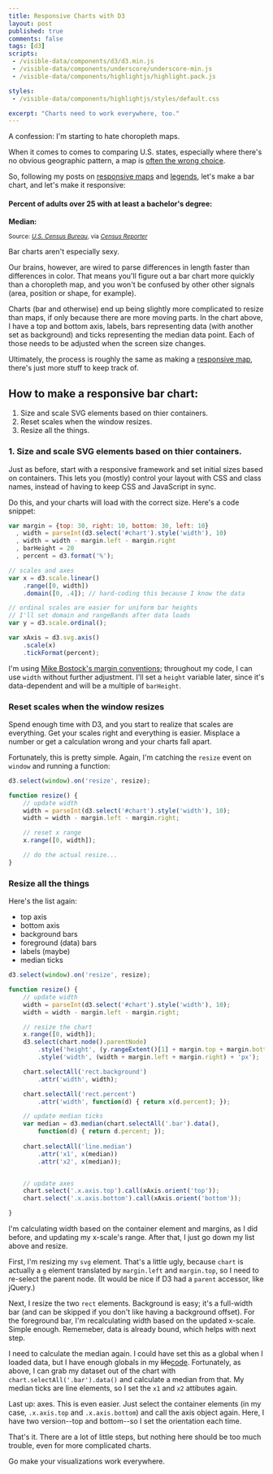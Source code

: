 ```yaml
---
title: Responsive Charts with D3
layout: post
published: true
comments: false
tags: [d3]
scripts:
 - /visible-data/components/d3/d3.min.js
 - /visible-data/components/underscore/underscore-min.js
 - /visible-data/components/highlightjs/highlight.pack.js

styles:
 - /visible-data/components/highlightjs/styles/default.css

excerpt: "Charts need to work everywhere, too."
---
```

<style type="text/css">
.bar rect {
    stroke: #fff;
    shape-rendering: crispEdges;
}

.bar rect.background {
    fill: #eee;
}

.bar rect.percent {
    fill: #74c476;
}

.bar:hover rect.percent {
    fill: #a1d99b;
}

.bar text {
    font-size: 12px;
    fill: #333;
}

.axis line {
    stroke: #ccc;
    stroke-width: 1;
}

line.median {
    stroke: #777;
    stroke-width: 1;
}

</style>

A confession: I'm starting to hate choropleth maps.

When it comes to comes to comparing U.S. states, especially where there's no obvious geographic pattern, a map is [often the wrong choice](http://www.ericson.net/content/2011/10/when-maps-shouldnt-be-maps/).

So, following my posts on [responsive maps](/visible-data/2013/08/26/responsive-d3/) and [legends](/2013/08/27/responsive-legends-with-d3/), let's make a bar chart, and let's make it responsive:

<div id="chart">
    <h4>Percent of adults over 25 with at least a bachelor's degree:</h4>
    <p><strong>Median:</strong> <span class="median"></span></p>
    <small>Source: <cite><a href="http://census.gov">U.S. Census Bureau</a></cite>, via <cite><a href="http://beta.censusreporter.org/compare/01000US/040/table/?release=acs2011_1yr&table=B15003">Census Reporter</a></cite></small>
</div>

Bar charts aren't especially sexy.

Our brains, however, are wired to parse differences in length faster than differences in color. That means you'll figure out a bar chart more quickly than a choropleth map, and you won't be confused by other other signals (area, position or shape, for example).

Charts (bar and otherwise) end up being slightly more complicated to resize than maps, if only because there are more moving parts. In the chart above, I have a top and bottom axis, labels, bars representing data (with another set as background) and ticks representing the median data point. Each of those needs to be adjusted when the screen size changes.

Ultimately, the process is roughly the same as making a [responsive map](/visible-data/2013/08/26/responsive-d3/), there's just more stuff to keep track of.

## How to make a responsive bar chart: ##

1. Size and scale SVG elements based on thier containers.
2. Reset scales when the window resizes.
3. Resize all the things.

### 1. Size and scale SVG elements based on thier containers. ###

Just as before, start with a responsive framework and set initial sizes based on containers. This lets you (mostly) control your layout with CSS and class names, instead of having to keep CSS and JavaScript in sync.

Do this, and your charts will load with the correct size. Here's a code snippet:

```javascript
var margin = {top: 30, right: 10, bottom: 30, left: 10}
  , width = parseInt(d3.select('#chart').style('width'), 10)
  , width = width - margin.left - margin.right
  , barHeight = 20
  , percent = d3.format('%');

// scales and axes
var x = d3.scale.linear()
    .range([0, width])
    .domain([0, .4]); // hard-coding this because I know the data

// ordinal scales are easier for uniform bar heights
// I'll set domain and rangeBands after data loads
var y = d3.scale.ordinal();

var xAxis = d3.svg.axis()
    .scale(x)
    .tickFormat(percent);
```

I'm using [Mike Bostock's margin conventions](http://bl.ocks.org/mbostock/3019563); throughout my code, I can use `width` without further adjustment. I'll set a `height` variable later, since it's data-dependent and will be a multiple of `barHeight`.

### Reset scales when the window resizes ###

Spend enough time with D3, and you start to realize that scales are everything. Get your scales right and everything is easier. Misplace a number or get a calculation wrong and your charts fall apart.

Fortunately, this is pretty simple. Again, I'm catching the `resize` event on `window` and running a function:

```javascript
d3.select(window).on('resize', resize); 

function resize() {
    // update width
    width = parseInt(d3.select('#chart').style('width'), 10);
    width = width - margin.left - margin.right;

    // reset x range
    x.range([0, width]);

    // do the actual resize...
}
```
### Resize all the things ###

Here's the list again:

 - top axis
 - bottom axis
 - background bars
 - foreground (data) bars
 - labels (maybe)
 - median ticks


```javascript
d3.select(window).on('resize', resize); 

function resize() {
    // update width
    width = parseInt(d3.select('#chart').style('width'), 10);
    width = width - margin.left - margin.right;

    // resize the chart
    x.range([0, width]);
    d3.select(chart.node().parentNode)
        .style('height', (y.rangeExtent()[1] + margin.top + margin.bottom) + 'px')
        .style('width', (width + margin.left + margin.right) + 'px');

    chart.selectAll('rect.background')
        .attr('width', width);

    chart.selectAll('rect.percent')
        .attr('width', function(d) { return x(d.percent); });

    // update median ticks
    var median = d3.median(chart.selectAll('.bar').data(), 
        function(d) { return d.percent; });
    
    chart.selectAll('line.median')
        .attr('x1', x(median))
        .attr('x2', x(median));


    // update axes
    chart.select('.x.axis.top').call(xAxis.orient('top'));
    chart.select('.x.axis.bottom').call(xAxis.orient('bottom'));

}
```
I'm calculating width based on the container element and margins, as I did before, and updating my x-scale's range. After that, I just go down my list above and resize.

First, I'm resizing my `svg` element. That's a little ugly, because `chart` is actually a `g` element translated by `margin.left` and `margin.top`, so I need to re-select the parent node. (It would be nice if D3 had a `parent` accessor, like jQuery.)

Next, I resize the two `rect` elements. Background is easy; it's a full-width bar (and can be skipped if you don't like having a background offset). For the foreground bar, I'm recalculating width based on the updated x-scale. Simple enough. Rememeber, data is already bound, which helps with next step.

I need to calculate the median again. I could have set this as a global when I loaded data, but I have enough globals in my <del>life</del><ins>code</ins>. Fortunately, as above, I can grab my dataset out of the chart with `chart.selectAll('.bar').data()` and calculate a median from that. My median ticks are line elements, so I set the `x1` and `x2` attibutes again.

Last up: axes. This is even easier. Just select the container elements (in my case, `.x.axis.top` and `.x.axis.bottom`) and call the axis object again. Here, I have two version--top and bottom--so I set the orientation each time.

That's it. There are a lot of little steps, but nothing here should be too much trouble, even for more complicated charts.

Go make your visualizations work everywhere.

<script type="text/javascript">
var url = "/visible-data/data/census/bachelors-degrees.csv"
  , margin = {top: 30, right: 10, bottom: 30, left: 10}
  , width = parseInt(d3.select('#chart').style('width'), 10)
  , width = width - margin.left - margin.right
  , height = 200 // placeholder
  , barHeight = 20
  , spacing = 3
  , percent = d3.format('%');

// scales and axes
var x = d3.scale.linear()
    .range([0, width])
    .domain([0, .4]); // hard-coding this because I know the data

var y = d3.scale.ordinal();

var xAxis = d3.svg.axis()
    .scale(x)
    .tickFormat(percent);

// create the chart
var chart = d3.select('#chart').append('svg')
    .style('width', (width + margin.left + margin.right) + 'px')
  .append('g')
    .attr('transform', 'translate(' + [margin.left, margin.top] + ')');

d3.csv(url).row(function(d) {
    d.Total = +d.Total;
    d["Bachelor's degree"] = +d["Bachelor's degree"];
    d.percent = d["Bachelor's degree"] / d.Total;

    return d;
}).get(function(err, data) {
    // sort
    data = _.sortBy(data, 'percent').reverse();

    // set y domain
    y.domain(d3.range(data.length))
        .rangeBands([0, data.length * barHeight]);

    // set height based on data
    height = y.rangeExtent()[1];
    d3.select(chart.node().parentNode)
        .style('height', (height + margin.top + margin.bottom) + 'px')

    // render the chart

    // add top and bottom axes
    chart.append('g')
        .attr('class', 'x axis top')
        .call(xAxis.orient('top'));

    chart.append('g')
        .attr('class', 'x axis bottom')
        .attr('transform', 'translate(0,' + height + ')')
        .call(xAxis.orient('bottom'));

    var bars = chart.selectAll('.bar')
        .data(data)
      .enter().append('g')
        .attr('class', 'bar')
        .attr('transform', function(d, i) { return 'translate(0,'  + y(i) + ')'; });

    bars.append('rect')
        .attr('class', 'background')
        .attr('height', y.rangeBand())
        .attr('width', width);

    bars.append('rect')
        .attr('class', 'percent')
        .attr('height', y.rangeBand())
        .attr('width', function(d) { return x(d.percent); })

    bars.append('text')
        .text(function(d) { return d.Name; })
        .attr('class', 'name')
        .attr('y', y.rangeBand() - 5)
        .attr('x', spacing);

    // add median ticks
    var median = d3.median(data, function(d) { return d.percent; });

    d3.select('span.median').text(percent(median));

    bars.append('line')
        .attr('class', 'median')
        .attr('x1', x(median))
        .attr('x2', x(median))
        .attr('y1', 1)
        .attr('y2', y.rangeBand() - 1);
});

// resize
d3.select(window).on('resize', resize); 

function resize() {
    // update width
    width = parseInt(d3.select('#chart').style('width'), 10);
    width = width - margin.left - margin.right;

    // resize the chart
    x.range([0, width]);
    d3.select(chart.node().parentNode)
        .style('height', (y.rangeExtent()[1] + margin.top + margin.bottom) + 'px')
        .style('width', (width + margin.left + margin.right) + 'px');

    chart.selectAll('rect.background')
        .attr('width', width);

    chart.selectAll('rect.percent')
        .attr('width', function(d) { return x(d.percent); });

    // update median ticks
    var median = d3.median(chart.selectAll('.bar').data(), 
        function(d) { return d.percent; });
    
    chart.selectAll('line.median')
        .attr('x1', x(median))
        .attr('x2', x(median));


    // update axes
    chart.select('.x.axis.top').call(xAxis.orient('top'));
    chart.select('.x.axis.bottom').call(xAxis.orient('bottom'));

}

// highlight code blocks
hljs.initHighlighting();

</script>
